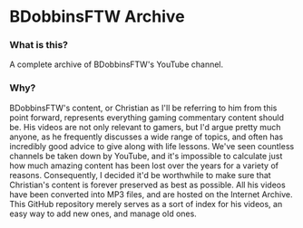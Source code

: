 # BDobbinsFTW Archive

### What is this?

A complete archive of BDobbinsFTW's YouTube channel.

### Why?

BDobbinsFTW's content, or Christian as I'll be referring to him from this point forward, represents everything gaming commentary content should be. His videos are not only relevant to gamers, but I'd argue pretty much anyone, as he frequently discusses a wide range of topics, and often has incredibly good advice to give along with life lessons. We've seen countless channels be taken down by YouTube, and it's impossible to calculate just how much amazing content has been lost over the years for a variety of reasons. Consequently, I decided it'd be worthwhile to make sure that Christian's content is forever preserved as best as possible. All his videos have been converted into MP3 files, and are hosted on the Internet Archive. This GitHub repository merely serves as a sort of index for his videos, an easy way to add new ones, and manage old ones.
